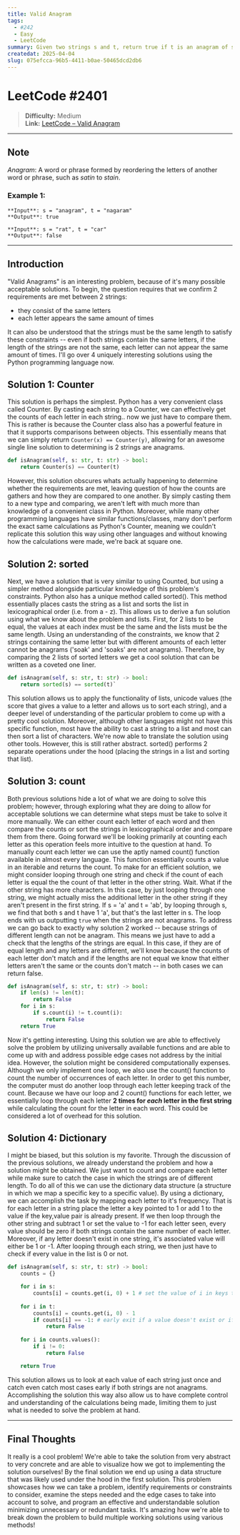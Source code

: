 ```yaml
---
title: Valid Anagram
tags:
  - #242
  - Easy
  - LeetCode
summary: Given two strings s and t, return true if t is an anagram of s, and false otherwise.
createdat: 2025-04-04
slug: 075efcca-96b5-4411-b0ae-50465dcd2db6
---
```


# LeetCode #2401

> **Difficulty:** Medium\
> **Link:** [LeetCode – Valid Anagram](https://leetcode.com/problems/valid-anagram/)

---

## Note

_Anagram_: A word or phrase formed by reordering the letters of another word or phrase, such as _satin_ to _stain_.

### Example 1:

```
**Input**: s = "anagram", t = "nagaram"
**Output**: true
```

```
**Input**: s = "rat", t = "car"
**Output**: false
```

---

## Introduction

"Valid Anagrams" is an interesting problem, because of it's many possible acceptable solutions. To begin, the question requires that we confirm 2 requirements are met between 2 strings:

- they consist of the same letters
- each letter appears the same amount of times

It can also be understood that the strings must be the same length to satisfy these constraints -- even if both strings contain the same letters, if the length of the strings are not the same, each letter can not appear the same amount of times. I'll go over 4 uniquely interesting solutions using the Python programming language now.

## Solution 1: Counter

This solution is perhaps the simplest. Python has a very convenient class called Counter. By casting each string to a Counter, we can effectively get the counts of each letter in each string.. now we just have to compare them. This is rather is because the Counter class also has a powerful feature in that it supports comparisons between objects. This essentially means that we can simply return `Counter(x) == Counter(y)`, allowing for an awesome single line solution to determining is 2 strings are anagrams.

```python
def isAnagram(self, s: str, t: str) -> bool:
    return Counter(s) == Counter(t)
```

However, this solution obscures whats actually happening to determine whether the requirements are met, leaving question of how the counts are gathers and how they are compared to one another. By simply casting them to a new type and comparing, we aren't left with much more than knowledge of a convenient class in Python. Moreover, while many other programming languages have similar functions/classes, many don't perform the exact same calculations as Python's Counter, meaning we couldn't replicate this solution this way using other languages and without knowing how the calculations were made, we're back at square one.

## Solution 2: sorted

Next, we have a solution that is very similar to using Counted, but using a simpler method alongside particular knowledge of this problem's constraints. Python also has a unique method called sorted(). This method essentially places casts the string as a list and sorts the list in lexicographical order (i.e. from a - z). This allows us to derive a fun solution using what we know about the problem and lists. First, for 2 lists to be equal, the values at each index must be the same and the lists must be the same length. Using an understanding of the constraints, we know that 2 strings containing the same letter but with different amounts of each letter cannot be anagrams ('soak' and 'soaks' are not anagrams). Therefore, by comparing the 2 lists of sorted letters we get a cool solution that can be written as a coveted one liner.

```python
def isAnagram(self, s: str, t: str) -> bool:
    return sorted(s) == sorted(t)`
```

This solution allows us to apply the functionality of lists, unicode values (the score that gives a value to a letter and allows us to sort each string), and a deeper level of understanding of the particular problem to come up with a pretty cool solution. Moreover, although other languages might not have this specific function, most have the ability to cast a string to a list and most can then sort a list of characters. We're now able to translate the solution using other tools. However, this is still rather abstract. sorted() performs 2 separate operations under the hood (placing the strings in a list and sorting that list).

## Solution 3: count

Both previous solutions hide a lot of what we are doing to solve this problem; however, through exploring what they are doing to allow for acceptable solutions we can determine what steps must be take to solve it more manually. We can either count each letter of each word and then compare the counts or sort the strings in lexicographical order and compare them from there. Going forward we'll be looking primarily at counting each letter as this operation feels more intuitive to the question at hand. To manually count each letter we can use the aptly named count() function available in almost every language. This function essentially counts a value in an iterable and returns the count. To make for an efficient solution, we might consider looping through one string and check if the count of each letter is equal the the count of that letter in the other string. Wait. What if the other string has more characters. In this case, by just looping through one string, we might actually miss the additional letter in the other string if they aren't present in the first string. If s = 'a' and t = 'ab', by looping through s, we find that both s and t have 1 'a', but that's the last letter in s. The loop ends with us outputting `true` when the strings are not anagrams. To address we can go back to exactly why solution 2 worked -- because strings of different length can not be anagram. This means we just have to add a check that the lengths of the strings are equal. In this case, if they are of equal length and any letters are different, we'll know because the counts of each letter don't match and if the lengths are not equal we know that either letters aren't the same or the counts don't match -- in both cases we can return false.

```python
def isAnagram(self, s: str, t: str) -> bool:
    if len(s) != len(t):
        return False
    for i in s:
        if s.count(i) != t.count(i):
            return False
    return True
```

Now it's getting interesting. Using this solution we are able to effectively solve the problem by utilizing universally available functions and are able to come up with and address possible edge cases not address by the initial idea. However, the solution might be considered computationally expenses. Although we only implement one loop, we also use the count() function to count the number of occurrences of each letter. In order to get this number, the computer must do another loop through each letter keeping track of the count. Because we have our loop and 2 count() functions for each letter, we essentially loop through each letter **2 times for _each_ letter in the first string** while calculating the count for the letter in each word. This could be considered a lot of overhead for this solution.

## Solution 4: Dictionary

I might be biased, but this solution is my favorite. Through the discussion of the previous solutions, we already understand the problem and how a solution might be obtained. We just want to count and compare each letter while make sure to catch the case in which the strings are of different length. To do all of this we can use the dictionary data structure (a structure in which we map a specific key to a specific value). By using a dictionary, we can accomplish the task by mapping each letter to it's frequency. That is for each letter in a string place the letter a key pointed to 1 or add 1 to the value if the key,value pair is already present. If we then loop through the other string and subtract 1 or set the value to -1 for each letter seen, every value should be zero if both strings contain the same number of each letter. Moreover, if any letter doesn't exist in one string, it's associated value will either be 1 or -1. After looping through each string, we then just have to check if every value in the list is 0 or not.

```python
def isAnagram(self, s: str, t: str) -> bool:
    counts = {}

    for i in s:
        counts[i] = counts.get(i, 0) + 1 # set the value of i in keys to i + 1 or 0 + 1 if i isn't present
    
    for i in t:
        counts[i] = counts.get(i, 0) - 1
        if counts[i] == -1: # early exit if a value doesn't exist or if a letter has appear more times than in s
            return False
    
    for i in counts.values():
        if i != 0:
            return False

    return True
```

This solution allows us to look at each value of each string just once and catch even catch most cases early if both strings are not anagrams. Accomplishing the solution this way also allow us to have complete control and understanding of the calculations being made, limiting them to just what is needed to solve the problem at hand.

---

## Final Thoughts

It really is a cool problem! We're able to take the solution from very abstract to very concrete and are able to visualize how we got to implementing the solution ourselves! By the final solution we end up using a data structure that was likely used under the hood in the first solution. This problem showcases how we can take a problem, identify requirements or constraints to consider, examine the steps needed and the edge cases to take into account to solve, and program an effective and understandable solution minimizing unnecessary or redundant tasks. It's amazing how we're able to break down the problem to build multiple working solutions using various methods!
